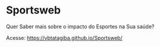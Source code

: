 # Sportsweb
Quer Saber mais sobre o impacto do Esportes na Sua saúde?

Acesse: https://vbtatagiba.github.io/Sportsweb/
